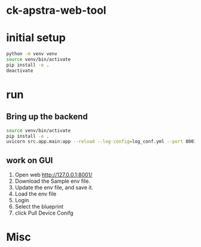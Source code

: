 # ck-apstra-web-tool

# initial setup

```sh
python -m venv venv 
source venv/bin/activate
pip install -e .
deactivate 
```


# run

## Bring up the backend

```sh
source venv/bin/activate
pip install -e .
uvicorn src.app.main:app --reload --log-config=log_conf.yml --port 8001
```

## work on GUI

1. Open web http://127.0.0.1:8001/
2. Download the Sample env file.
3. Update the env file, and save it.
4. Load the env file
5. Login
6. Select the blueprint
7. click Pull Device Conifg

# Misc



